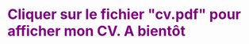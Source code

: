 <h1 style="text-align: left; color:purple">Cliquer sur le fichier "cv.pdf" pour afficher mon CV. A bientôt</h1>
